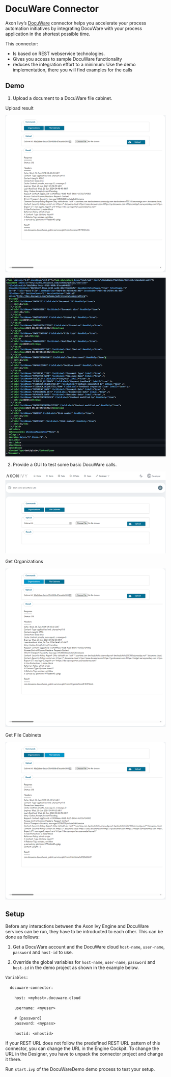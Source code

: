 # DocuWare Connector
Axon Ivy’s [DocuWare](https://start.docuware.com/) connector helps you accelerate your process automation initiatives by integrating DocuWare with your process application in the shortest possible time.

This connector:

-	Is based on REST webservice technologies.
-	Gives you access to sample DocuWare functionality
-	reduces the integration effort to a minimum: Use the demo implementation, there you will find examples for the calls

## Demo

1. Upload a document to a DocuWare file cabinet.

Upload result

![demo-dialog](images/demo1.png)

![demo-dialog](images/demo2.png)

2. Provide a GUI to test some basic DocuWare calls.

![demo-dialog](images/demo3.png)

Get Organizations

![demo-dialog](images/demo4.png)

Get File Cabinets

![demo-dialog](images/demo5.png)

## Setup

Before any interactions between the Axon Ivy Engine and DocuWare services can be run, they have to be introducted to each other. This can be done as follows:

1. Get a DocuWare account and the DocuWare cloud `host-name`, `user-name`, `password` and `host-id` to use.

1. Override the global variables for `host-name`, `user-name`, `password` and `host-id` in the demo project as shown in the example below.

```
Variables:
  
  docuware-connector:
  
    host: <myhost>.docuware.cloud

    username: <myuser>
  
    # [password]
    password: <mypass>
    
    hostid: <mhostid>
```

If your REST URL does not follow the predefined REST URL pattern of this connector, you can change the URL in the Engine Cockpit. To change the URL in the Designer, you have to unpack the connector project and change it there.

Run `start.ivp` of the DocuWareDemo demo process to test your setup.


